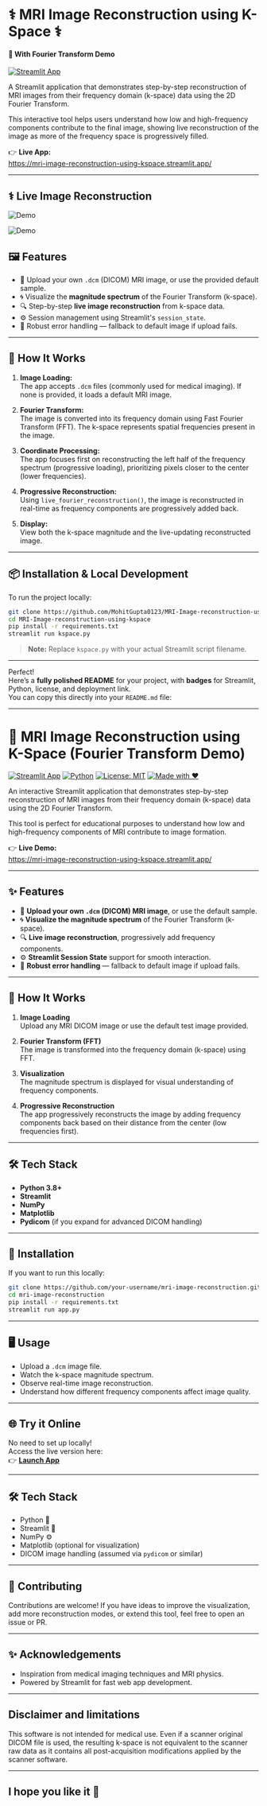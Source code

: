 # ⚕️ MRI Image Reconstruction using K-Space ⚕️

#### 🧩 With Fourier Transform Demo

[![Streamlit App](https://img.shields.io/badge/Streamlit-Live_App-brightgreen?logo=streamlit)](https://mri-image-reconstruction-using-kspace.streamlit.app/)

A Streamlit application that demonstrates step-by-step reconstruction of MRI images from their frequency domain (k-space) data using the 2D Fourier Transform.

This interactive tool helps users understand how low and high-frequency components contribute to the final image, showing live reconstruction of the image as more of the frequency space is progressively filled.

👉 **Live App:**  
https://mri-image-reconstruction-using-kspace.streamlit.app/

---

## ⚕️ Live Image Reconstruction

![Demo](docs/demo.gif)

![Demo](docs/fourier_reconstruction.gif)

## 🖼️ Features

- 📂 Upload your own `.dcm` (DICOM) MRI image, or use the provided default sample.
- 🌀 Visualize the **magnitude spectrum** of the Fourier Transform (k-space).
- 🔍 Step-by-step **live image reconstruction** from k-space data.
- ⚙️ Session management using Streamlit's `session_state`.
- 🚫 Robust error handling — fallback to default image if upload fails.

---

## 🚀 How It Works

1. **Image Loading:**  
   The app accepts `.dcm` files (commonly used for medical imaging). If none is provided, it loads a default MRI image.

2. **Fourier Transform:**  
   The image is converted into its frequency domain using Fast Fourier Transform (FFT). The k-space represents spatial frequencies present in the image.

3. **Coordinate Processing:**  
   The app focuses first on reconstructing the left half of the frequency spectrum (progressive loading), prioritizing pixels closer to the center (lower frequencies).

4. **Progressive Reconstruction:**  
   Using `live_fourier_reconstruction()`, the image is reconstructed in real-time as frequency components are progressively added back.

5. **Display:**  
   View both the k-space magnitude and the live-updating reconstructed image.

---

## 📦 Installation & Local Development

To run the project locally:

```bash
git clone https://github.com/MohitGupta0123/MRI-Image-reconstruction-using-kspace.git
cd MRI-Image-reconstruction-using-kspace
pip install -r requirements.txt
streamlit run kspace.py
```

> **Note:** Replace `kspace.py` with your actual Streamlit script filename.

---

Perfect!  
Here’s a **fully polished README** for your project, with **badges** for Streamlit, Python, license, and deployment link.  
You can copy this directly into your `README.md` file:

---

# 🧩 MRI Image Reconstruction using K-Space (Fourier Transform Demo)

[![Streamlit App](https://img.shields.io/badge/Streamlit-Live_App-brightgreen?logo=streamlit)](https://mri-image-reconstruction-using-kspace.streamlit.app/)
[![Python](https://img.shields.io/badge/Python-3.8%2B-blue?logo=python)](https://www.python.org/)
[![License: MIT](https://img.shields.io/badge/License-MIT-yellow.svg)](LICENSE)
[![Made with ❤️](https://img.shields.io/badge/Made%20with-%E2%9D%A4%EF%B8%8F-red)](https://github.com/)

An interactive Streamlit application that demonstrates step-by-step reconstruction of MRI images from their frequency domain (k-space) data using the 2D Fourier Transform.

This tool is perfect for educational purposes to understand how low and high-frequency components of MRI contribute to image formation.

👉 **Live Demo:**  
https://mri-image-reconstruction-using-kspace.streamlit.app/

---

## ✨ Features

- 📂 **Upload your own `.dcm` (DICOM) MRI image**, or use the default sample.
- 🌀 **Visualize the magnitude spectrum** of the Fourier Transform (k-space).
- 🔍 **Live image reconstruction**, progressively add frequency components.
- ⚙️ **Streamlit Session State** support for smooth interaction.
- 🚫 **Robust error handling** — fallback to default image if upload fails.

---

## 🧩 How It Works

1. **Image Loading**  
   Upload any MRI DICOM image or use the default test image provided.

2. **Fourier Transform (FFT)**  
   The image is transformed into the frequency domain (k-space) using FFT.

3. **Visualization**  
   The magnitude spectrum is displayed for visual understanding of frequency components.

4. **Progressive Reconstruction**  
   The app progressively reconstructs the image by adding frequency components back based on their distance from the center (low frequencies first).

---

## 🛠️ Tech Stack

- **Python 3.8+**
- **Streamlit**
- **NumPy**
- **Matplotlib**
- **Pydicom** (if you expand for advanced DICOM handling)

---

## 🚀 Installation

If you want to run this locally:

```bash
git clone https://github.com/your-username/mri-image-reconstruction.git
cd mri-image-reconstruction
pip install -r requirements.txt
streamlit run app.py
```

---

## 🖥️ Usage

- Upload a `.dcm` image file.
- Watch the k-space magnitude spectrum.
- Observe real-time image reconstruction.
- Understand how different frequency components affect image quality.

---

## 🌐 Try it Online

No need to set up locally!  
Access the live version here:  
👉 **[Launch App](https://mri-image-reconstruction-using-kspace.streamlit.app/)**

---

## 🛠️ Tech Stack

- Python 🐍
- Streamlit 🎈
- NumPy ⚙️
- Matplotlib (optional for visualization)
- DICOM image handling (assumed via `pydicom` or similar)

---

## 🤝 Contributing

Contributions are welcome! If you have ideas to improve the visualization, add more reconstruction modes, or extend this tool, feel free to open an issue or PR.

---

## ✨ Acknowledgements

- Inspiration from medical imaging techniques and MRI physics.
- Powered by Streamlit for fast web app development.

---

## Disclaimer and limitations

This software is not intended for medical use.
Even if a scanner original DICOM file is used, the resulting k-space is not equivalent to the scanner raw data as it contains all post-acquisition modifications applied by the scanner software.

---

## I hope you like it 🌟    